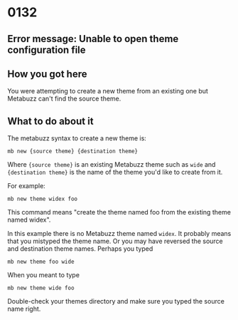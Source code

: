 # 0132

## Error message: Unable to open theme configuration file 

## How you got here
You were attempting to create a new theme from an existing one but Metabuzz
can't find the source theme. 

## What to do about it

The metabuzz syntax to create a new theme is:

```
mb new {source theme} {destination theme}
```

Where  `{source theme}` is an existing Metabuzz theme such as 
`wide` and `{destination theme}` is the name of the theme
you'd like to create from it.

For example:

```
mb new theme widex foo
```

This command means "create the theme named foo from the existing theme
named widex".

In this example there is no Metabuzz theme named `widex`. It probably
means that you mistyped the theme name. Or you may have reversed the
source and destination theme names. Perhaps you typed

```
mb new theme foo wide
```

When you meant to type

```
mb new theme wide foo
```

Double-check your themes directory and make sure you typed the
source name right.


